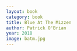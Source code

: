 ```yaml
---
layout: book
category: book
title: Blue At The Mizzen
author: Patrick O'Brian
year: 2018
image: batm.jpg
---
```

